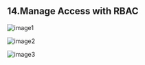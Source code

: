 ## 14.Manage Access with RBAC

![image1](https://github.com/host4ideas/Az-900-Azure-Fundamentals/blob/main/Media/14.Manage%20Access%20with%20RBAC/image1.png)

![image2](https://github.com/host4ideas/Az-900-Azure-Fundamentals/blob/main/Media/14.Manage%20Access%20with%20RBAC/image2.png)

![image3](https://github.com/host4ideas/Az-900-Azure-Fundamentals/blob/main/Media/14.Manage%20Access%20with%20RBAC/image3.png)
